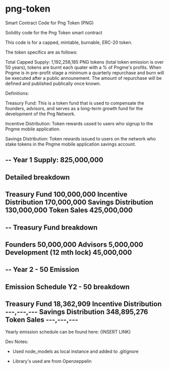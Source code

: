 # png-token
Smart Contract Code for Png Token (PNG)

Solidity code for the Png Token smart contract

This code is for a capped, mintable, burnable, ERC-20 token.

The token specifics are as follows:

Total Capped Supply:  1,192,258,185 PNG tokens (total token emission is over 50 years), tokens are burnt each quater with a % of Pngme's profits. When Pngme is in pre-profit stage a minimum a quarterly repurchase and burn will be executed after a public announement. The amount of repurchase will be defined and published publically once known.

Definitions: 

Treasury Fund: This is a token fund that is used to compensate the founders, advisors, and serves as a long-term growth fund for the development of the Png Network. 

Incentive Distribution: Token rewards ussed to users who signup to the Pngme mobile application. 

Savings Distribution: Token rewards issued to users on the network who stake tokens in the Pngme mobile application savings account.

--
Year 1 Supply:  			825,000,000
--
Detailed breakdown
--
Treasury Fund 				100,000,000 
Incentive Distribution	 	170,000,000 
Savings Distribution		130,000,000 
Token Sales	 				425,000,000 
--

--
Treasury Fund breakdown
--
Founders 					50,000,000
Advisors					 5,000,000
Development	(12 mth lock)	45,000,000 
--

--
Year 2 - 50 Emission
--
Emission Schedule Y2 - 50 breakdown
--
Treasury Fund	 			 18,362,909
Incentive Distribution	 	---,---,--- 
Savings Distribution		348,895,276 
Token Sales	 				---,---,---  
--

Yearly emission schedule can be found here: {INSERT LINK}

Dev Notes:

- Used node_models as local instance and added to .gitignore

- Library's used are from Openzeppelin 

